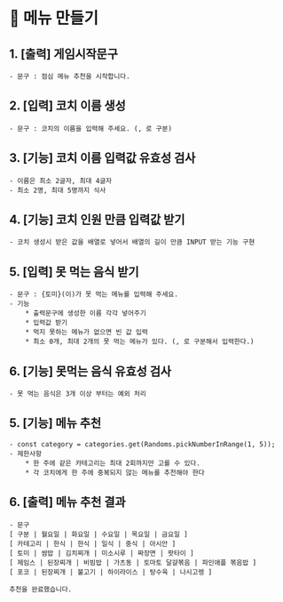 # :rice: 메뉴 만들기
## 1. [출력] 게임시작문구
    - 문구 : 점심 메뉴 추천을 시작합니다.

## 2. [입력] 코치 이름 생성 
    - 문구 : 코치의 이름을 입력해 주세요. (, 로 구분)

## 3. [기능] 코치 이름 입력값 유효성 검사
    - 이름은 최소 2글자, 최대 4글자
    - 최소 2명, 최대 5명까지 식사

## 4. [기능] 코치 인원 만큼 입력값 받기
    - 코치 생성시 받은 값을 배열로 넣어서 배열의 길이 만큼 INPUT 받는 기능 구현

## 5. [입력] 못 먹는 음식 받기
    - 문구 : {토미}(이)가 못 먹는 메뉴를 입력해 주세요.
    - 기능 
        * 출력문구에 생성한 이름 각각 넣어주기
        * 입력값 받기
        * 먹지 못하는 메뉴가 없으면 빈 값 입력
        * 최소 0개, 최대 2개의 못 먹는 메뉴가 있다. (, 로 구분해서 입력한다.)

## 6. [기능] 못먹는 음식 유효성 검사
    - 못 먹는 음식은 3개 이상 부터는 예외 처리 

## 5. [기능] 메뉴 추천
    - const category = categories.get(Randoms.pickNumberInRange(1, 5));
    - 제한사항 
        * 한 주에 같은 카테고리는 최대 2회까지만 고를 수 있다.
        * 각 코치에게 한 주에 중복되지 않는 메뉴를 추천해야 한다

## 6. [출력] 메뉴 추천 결과
    - 문구 
    [ 구분 | 월요일 | 화요일 | 수요일 | 목요일 | 금요일 ]
    [ 카테고리 | 한식 | 한식 | 일식 | 중식 | 아시안 ]
    [ 토미 | 쌈밥 | 김치찌개 | 미소시루 | 짜장면 | 팟타이 ]
    [ 제임스 | 된장찌개 | 비빔밥 | 가츠동 | 토마토 달걀볶음 | 파인애플 볶음밥 ]
    [ 포코 | 된장찌개 | 불고기 | 하이라이스 | 탕수육 | 나시고렝 ]

    추천을 완료했습니다.


